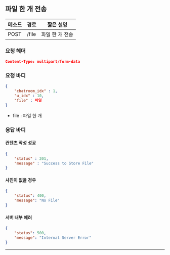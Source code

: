 ## 파일 한 개 전송

| 메소드 | 경로  | 짧은 설명       |
| ------ | ----- | --------------- |
| POST   | /file | 파일 한 개 전송 |

### 요청 헤더

```json
Content-Type: multipart/form-data
```

### 요청 바디

```json
{
    "chatroom_idx" : 1,
    "u_idx" : 10,
    "file" : 파일
}
```

* file : 파일 한 개

### 응답 바디

#### 컨텐츠 작성 성공

```json
{
    "status" : 201,
    "message" : "Success to Store File"
}
```

#### 사진이 없을 경우

```json
{
    "status": 400,
    "message": "No File"
}
```

#### 서버 내부 에러

```json
{
    "status": 500,
    "message": "Internal Server Error"
}
```
------
